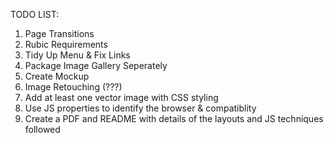 TODO LIST:

1. Page Transitions
2. Rubic Requirements
3. Tidy Up Menu & Fix Links
4. Package Image Gallery Seperately
5. Create Mockup
6. Image Retouching (???)
7. Add at least one vector image with CSS styling
8. Use JS properties to identify the browser & compatiblity
9. Create a PDF and README with details of the layouts and JS techniques followed
